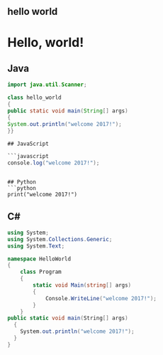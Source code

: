 ## hello world

# Hello, world!
## Java
```java
import java.util.Scanner;

class hello_world
{
public static void main(String[] args)
{
System.out.println("welcome 2017!");
}}

## JavaScript

```javascript
console.log("welcome 2017!");
```

```

## Python
```python
print("welcome 2017!")
```

## C#
```csharp
using System;
using System.Collections.Generic;
using System.Text;

namespace HelloWorld
{
    class Program
    {
        static void Main(string[] args)
        {
            Console.WriteLine("welcome 2017!");
        }
    }
public static void main(String[] args) 
  { 
    System.out.println("welcome 2017!");
  }
}

